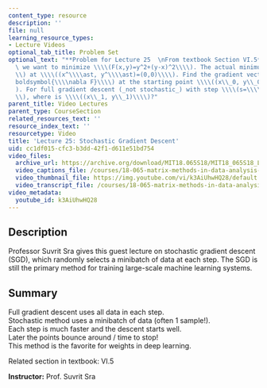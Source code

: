 ```yaml
---
content_type: resource
description: ''
file: null
learning_resource_types:
- Lecture Videos
optional_tab_title: Problem Set
optional_text: "**Problem for Lecture 25  \nFrom textbook Section VI.5**\n\n1\\. Suppose\
  \ we want to minimize \\\\(F(x,y)=y^2+(y-x)^2\\\\). The actual minimum is \\\\(F=0\\\
  \\) at \\\\((x^\\\\ast, y^\\\\ast)=(0,0)\\\\). Find the gradient vector \\\\(\\\\\
  boldsymbol{\\\\nabla F}\\\\) at the starting point \\\\((x\\_0, y\\_0)=(1,1)\\\\\
  ). For full gradient descent (_not stochastic_) with step \\\\(s=\\\\frac{1}{2}\\\
  \\), where is \\\\((x\\_1, y\\_1)\\\\)?"
parent_title: Video Lectures
parent_type: CourseSection
related_resources_text: ''
resource_index_text: ''
resourcetype: Video
title: 'Lecture 25: Stochastic Gradient Descent'
uid: cc1df015-cfc3-b3dd-42f1-d611e51bd754
video_files:
  archive_url: https://archive.org/download/MIT18.065S18/MIT18_065S18_Lecture25_300k.mp4
  video_captions_file: /courses/18-065-matrix-methods-in-data-analysis-signal-processing-and-machine-learning-spring-2018/013f96a4751a5245a91a5e46cced1b98_k3AiUhwHQ28.vtt
  video_thumbnail_file: https://img.youtube.com/vi/k3AiUhwHQ28/default.jpg
  video_transcript_file: /courses/18-065-matrix-methods-in-data-analysis-signal-processing-and-machine-learning-spring-2018/7bf2bdc7cbce8d9cb6bad91a140f0227_k3AiUhwHQ28.pdf
video_metadata:
  youtube_id: k3AiUhwHQ28
---
```


**Description**
---------------

Professor Suvrit Sra gives this guest lecture on stochastic gradient descent (SGD), which randomly selects a minibatch of data at each step. The SGD is still the primary method for training large-scale machine learning systems.

**Summary**
-----------

Full gradient descent uses all data in each step.  
Stochastic method uses a minibatch of data (often 1 sample!).  
Each step is much faster and the descent starts well.  
Later the points bounce around / time to stop!  
This method is the favorite for weights in deep learning.

Related section in textbook: VI.5

**Instructor:** Prof. Suvrit Sra